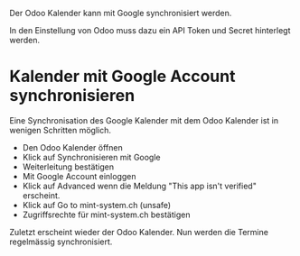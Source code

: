 Der Odoo Kalender kann mit Google synchronisiert werden.

In den Einstellung von Odoo muss dazu ein API Token und Secret hinterlegt werden.

# Kalender mit Google Account synchronisieren
Eine Synchronisation des Google Kalender mit dem Odoo Kalender ist in wenigen Schritten möglich.

* Den Odoo Kalender öffnen
* Klick auf Synchronisieren mit Google
* Weiterleitung bestätigen
* Mit Google Account einloggen
* Klick auf Advanced wenn die Meldung "This app isn't verified" erscheint.
* Klick auf Go to mint-system.ch (unsafe)
* Zugriffsrechte für mint-system.ch bestätigen

Zuletzt erscheint wieder der Odoo Kalender. Nun werden die Termine regelmässig synchronisiert.